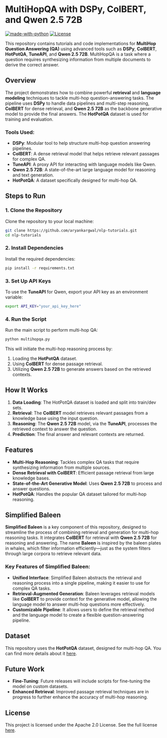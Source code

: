 # MultiHopQA with DSPy, ColBERT, and Qwen 2.5 72B

[![made-with-python](https://img.shields.io/badge/Made%20with-Python-1f425f.svg)](https://www.python.org/)
[![License](https://img.shields.io/badge/License-Apache_2.0-blue.svg)](https://opensource.org/licenses/Apache-2.0)

This repository contains tutorials and code implementations for **MultiHop Question Answering (QA)** using advanced tools such as **DSPy**, **ColBERT**, **HotPotQA**, **TuneAPI**, and **Qwen 2.5 72B**. MultiHopQA is a task where a question requires synthesizing information from multiple documents to derive the correct answer.

## Overview

The project demonstrates how to combine powerful **retrieval** and **language modeling** techniques to tackle multi-hop question-answering tasks. The pipeline uses **DSPy** to handle data pipelines and multi-step reasoning, **ColBERT** for dense retrieval, and **Qwen 2.5 72B** as the backbone generative model to provide the final answers. The **HotPotQA** dataset is used for training and evaluation.

### Tools Used:
- **DSPy**: Modular tool to help structure multi-hop question answering pipelines.
- **ColBERT**: A dense retrieval model that helps retrieve relevant passages for complex QA.
- **TuneAPI**: A proxy API for interacting with language models like Qwen.
- **Qwen 2.5 72B**: A state-of-the-art large language model for reasoning and text generation.
- **HotPotQA**: A dataset specifically designed for multi-hop QA.

## Steps to Run

### 1. Clone the Repository
Clone the repository to your local machine:
```bash
git clone https://github.com/aryankargwal/nlp-tutorials.git
cd nlp-tutorials
```

### 2. Install Dependencies
Install the required dependencies:
```bash
pip install -r requirements.txt
```

### 3. Set Up API Keys
To use the **TuneAPI** for Qwen, export your API key as an environment variable:
```bash
export API_KEY="your_api_key_here"
```

### 4. Run the Script
Run the main script to perform multi-hop QA:
```bash
python multihopqa.py
```

This will initiate the multi-hop reasoning process by:
1. Loading the **HotPotQA** dataset.
2. Using **ColBERT** for dense passage retrieval.
3. Utilizing **Qwen 2.5 72B** to generate answers based on the retrieved contexts.

## How It Works

1. **Data Loading**: The HotPotQA dataset is loaded and split into train/dev sets.
2. **Retrieval**: The **ColBERT** model retrieves relevant passages from a knowledge base using the input question.
3. **Reasoning**: The **Qwen 2.5 72B** model, via the **TuneAPI**, processes the retrieved context to answer the question.
4. **Prediction**: The final answer and relevant contexts are returned.

## Features
- **Multi-Hop Reasoning**: Tackles complex QA tasks that require synthesizing information from multiple sources.
- **Dense Retrieval with ColBERT**: Efficient passage retrieval from large knowledge bases.
- **State-of-the-Art Generative Model**: Uses **Qwen 2.5 72B** to process and answer questions.
- **HotPotQA**: Handles the popular QA dataset tailored for multi-hop reasoning.

## Simplified Baleen

**Simplified Baleen** is a key component of this repository, designed to streamline the process of combining retrieval and generation for multi-hop reasoning tasks. It integrates **ColBERT** for retrieval with **Qwen 2.5 72B** for reasoning and answering. The name **Baleen** is inspired by the baleen plates in whales, which filter information efficiently—just as the system filters through large corpora to retrieve relevant data.

### Key Features of Simplified Baleen:
- **Unified Interface**: Simplified Baleen abstracts the retrieval and reasoning process into a single pipeline, making it easier to use for complex QA tasks.
- **Retrieval-Augmented Generation**: Baleen leverages retrieval models like **ColBERT** to provide context for the generative model, allowing the language model to answer multi-hop questions more effectively.
- **Customizable Pipeline**: It allows users to define the retrieval method and the language model to create a flexible question-answering pipeline.

## Dataset

This repository uses the **HotPotQA** dataset, designed for multi-hop QA. You can find more details about it [here](https://hotpotqa.github.io/).

## Future Work
- **Fine-Tuning**: Future releases will include scripts for fine-tuning the model on custom datasets.
- **Enhanced Retrieval**: Improved passage retrieval techniques are in progress to further enhance the accuracy of multi-hop reasoning.

## License
This project is licensed under the Apache 2.0 License. See the full license [here](LICENSE).
